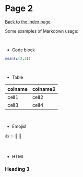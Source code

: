 # Page 2

[Back to the index page](index.html)

Some examples of Markdown usage:

<br>

* Code block

```.r
mean(c(2,3))
```

<br>

* Table

colname | colname2
--------|---------
cell1   | cell2
cell3   | cell4

<br>

* Emojis!

:+1: ✨ 🐫 :tada:

<br>

* HTML

<h3>Heading 3</h3>
